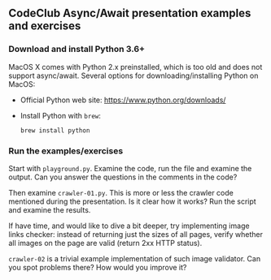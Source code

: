 
## CodeClub Async/Await presentation examples and exercises

### Download and install Python 3.6+

MacOS X comes with Python 2.x preinstalled, which is too old and does
not support async/await. Several options for downloading/installing 
Python on MacOS:

* Official Python web site:
  https://www.python.org/downloads/
  
* Install Python with `brew`:
  ```
  brew install python
  ```

### Run the examples/exercises

Start with `playground.py`. Examine the code, run the file and examine
the output. Can you answer the questions in the comments in the code?

Then examine `crawler-01.py`. This is more or less the crawler code
mentioned during the presentation. Is it clear how it works? Run the
script and examine the results.

If have time, and would like to dive a bit deeper, try implementing
image links checker: instead of returning just the sizes of all pages,
verify whether all images on the page are valid (return 2xx HTTP status).

`crawler-02` is a trivial example implementation of such image validator.
Can you spot problems there? How would you improve it?
 
